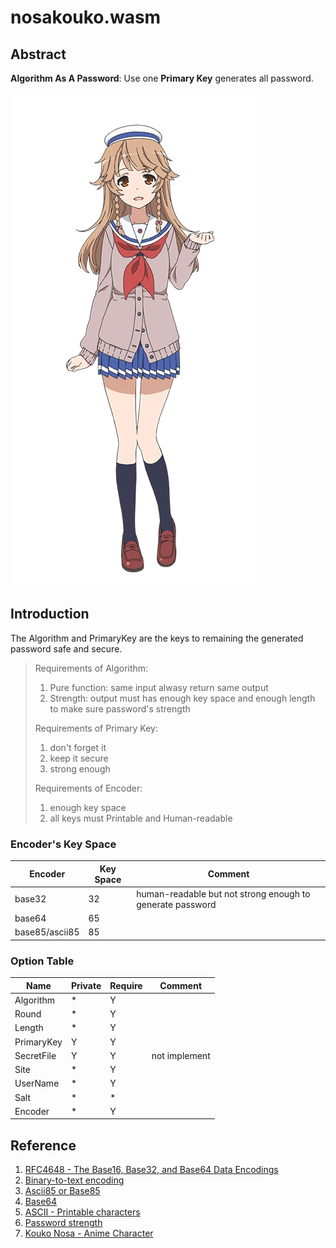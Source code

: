 # nosakouko.wasm

## Abstract

**Algorithm As A Password**: Use one **Primary Key** generates all password.

[![nosakoukou](docs/Nosa_Kouko.webp)]()


## Introduction

The Algorithm and PrimaryKey are the keys to remaining the generated password safe and secure.

>
> Requirements of Algorithm:
> 1. Pure function: same input alwasy return same output
> 2. Strength: output must has enough key space and enough length to make sure password's strength
>
> Requirements of Primary Key:
> 1. don't forget it
> 2. keep it secure
> 3. strong enough
>
> Requirements of Encoder:
> 1. enough key space
> 2. all keys must Printable and Human-readable
> 

### Encoder's Key Space
| Encoder | Key Space | Comment |
| -- | -- | -- |
| base32 | 32 | human-readable but not strong enough to generate password|
| base64 | 65 | |
| base85/ascii85 | 85 | |

### Option Table
| Name | Private | Require | Comment |
| -- | -- | -- | -- |
| Algorithm | *  | Y | |
| Round | * | Y | |
| Length | * | Y | |
| PrimaryKey | Y | Y | |
| SecretFile | Y | Y | not implement |
| Site | * | Y | |
| UserName | * | Y | |
| Salt | * | * |  |
| Encoder | * | Y |  |


## Reference
1. [RFC4648 - The Base16, Base32, and Base64 Data Encodings](https://datatracker.ietf.org/doc/html/rfc4648.html)
2. [Binary-to-text encoding](https://en.wikipedia.org/wiki/Binary-to-text_encoding)
3. [Ascii85 or Base85](https://en.wikipedia.org/wiki/Ascii85)
4. [Base64](https://en.wikipedia.org/wiki/Base64)
5. [ASCII - Printable characters](https://en.wikipedia.org/wiki/ASCII#Printable_characters)
6. [Password strength](https://en.wikipedia.org/wiki/Password_strength)
7. [Kouko Nosa - Anime Character](https://hai-furi.fandom.com/wiki/Kouko_Nosa)
